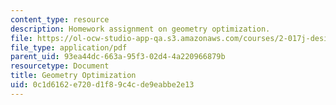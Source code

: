 ```yaml
---
content_type: resource
description: Homework assignment on geometry optimization.
file: https://ol-ocw-studio-app-qa.s3.amazonaws.com/courses/2-017j-design-of-electromechanical-robotic-systems-fall-2009/0c1d6162e720d1f89c4cde9eabbe2e13_MIT2_017JF09_p25.pdf
file_type: application/pdf
parent_uid: 93ea44dc-663a-95f3-02d4-4a220966879b
resourcetype: Document
title: Geometry Optimization
uid: 0c1d6162-e720-d1f8-9c4c-de9eabbe2e13
---
```

